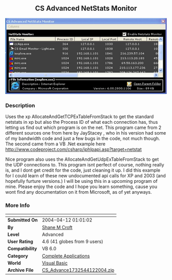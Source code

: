 ﻿<div align="center">

## CS Advanced NetStats Monitor

<img src="PIC2004412416105482.jpg">
</div>

### Description

Uses the xp AllocateAndGetTCPExTableFromStack to get the standard netstats in xp but also the Process ID of what each connection has, thus letting us find out which program is on the net. This program came from 2 different sources one from here by JayStacey , who in his version had some of my bandwidth code and just a few bugs in the code, not much though. The second came from a VB .Net example here http://www.codeproject.com/csharp/iphlpapi.asp?target=netstat

Nice program also uses the AllocateAndGetUdpExTableFromStack to get the UDP connections to. This program isnt perfect of course, nothing really is, and I dont get credit for the code, just cleaning it up. I did this example for I could learn of these new undocumented api calls for XP and 2003 (and hopefully furture versions.) I will be using this in a upcoming program of mine. Please enjoy the code and I hope you learn something, cause you wont find any documentation on it from Microsoft, as of yet anyways.
 
### More Info
 


<span>             |<span>
---                |---
**Submitted On**   |2004-04-12 01:01:02
**By**             |[Shane M Croft](https://github.com/Planet-Source-Code/PSCIndex/blob/master/ByAuthor/shane-m-croft.md)
**Level**          |Advanced
**User Rating**    |4.6 (41 globes from 9 users)
**Compatibility**  |VB 6\.0
**Category**       |[Complete Applications](https://github.com/Planet-Source-Code/PSCIndex/blob/master/ByCategory/complete-applications__1-27.md)
**World**          |[Visual Basic](https://github.com/Planet-Source-Code/PSCIndex/blob/master/ByWorld/visual-basic.md)
**Archive File**   |[CS\_Advance1732544122004\.zip](https://github.com/Planet-Source-Code/shane-m-croft-cs-advanced-netstats-monitor__1-53085/archive/master.zip)








